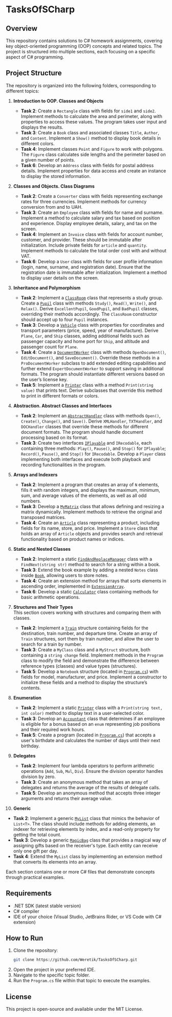 # TasksOfSCharp

## Overview

This repository contains solutions to C# homework assignments, covering key object-oriented programming (OOP) concepts and related topics. The project is structured into multiple sections, each focusing on a specific aspect of C# programming.

## Project Structure

The repository is organized into the following folders, corresponding to different topics:

1. **Introduction to OOP. Classes and Objects**  
   - **Task 2**: Create a `Rectangle` class with fields for `side1` and `side2`. Implement methods to calculate the area and perimeter, along with properties to access these values. The program takes user input and displays the results.
   - **Task 3**: Create a `Book` class and associated classes `Title`, `Author`, and `Content`. Implement a `Show()` method to display book details in different colors.
   - **Task 4**: Implement classes `Point` and `Figure` to work with polygons. The `Figure` class calculates side lengths and the perimeter based on a given number of points.
   - **Task 6**: Develop an `Address` class with fields for postal address details. Implement properties for data access and create an instance to display the stored information. 

2. **Classes and Objects. Class Diagrams**  
   - **Task 2**: Create a `Converter` class with fields representing exchange rates for three currencies. Implement methods for currency conversion from and to UAH.
   - **Task 3**: Create an `Employee` class with fields for name and surname. Implement a method to calculate salary and tax based on position and experience. Display employee details, salary, and tax on the screen.
   - **Task 4**: Implement an `Invoice` class with fields for account number, customer, and provider. These should be immutable after initialization. Include private fields for `article` and `quantity`. Implement methods to calculate the total order cost with and without VAT.
   - **Task 6**: Develop a `User` class with fields for user profile information (login, name, surname, and registration date). Ensure that the registration date is immutable after initialization. Implement a method to display user details on the screen.


3. **Inheritance and Polymorphism**  
   - **Task 2**: Implement a [`ClassRoom`](./3.Inheritance%20and%20polymorphism/Pupil.cs) class that represents a study group. Create a [`Pupil`](./3.%20Inheritance%20and%20polymorphism/Pupil.cs) class with methods `Study()`, `Read()`, `Write()`, and `Relax()`. Derive `ExcellentPupil`, `GoodPupil`, and `BadPupil` classes, overriding their methods accordingly. The `ClassRoom` constructor should accept up to four `Pupil` instances.
   - **Task 3**: Develop a [`Vehicle`](./3.Inheritance%20and%20polymorphism/Vehicle.cs) class with properties for coordinates and transport parameters (price, speed, year of manufacture). Derive `Plane`, `Car`, and `Ship` classes, adding additional fields such as passenger capacity and home port for `Ship`, and altitude and passenger count for `Plane`.
   - **Task 4**: Create a [`DocumentWorker`](./3.Inheritance%20and%20polymorphism/DocumentWorker.cs) class with methods `OpenDocument()`, `EditDocument()`, and `SaveDocument()`. Override these methods in a `ProDocumentWorker` subclass to add extended editing capabilities and further extend `ExpertDocumentWorker` to support saving in additional formats. The program should instantiate different versions based on the user’s license key.
   - **Task 5**: Implement a [`Printer`](./3.Inheritance%20and%20polymorphism/Printer.cs) class with a method `Print(string value)` that prints text. Derive subclasses that override this method to print in different formats or colors.

 

4. **Abstraction. Abstract Classes and Interfaces**  
   - **Task 2**: Implement an [`AbstractHandler`](./4.%20Abstraction.%20Abstract%20classes%20and%20interfaces/AbstractHandler.cs) class with methods `Open()`, `Create()`, `Change()`, and `Save()`. Derive `XMLHandler`, `TXTHandler`, and `DOCHandler` classes that override these methods for different document formats. The program should handle document processing based on its format.
   - **Task 3**: Create two interfaces [`IPlayable`](./4.%20Abstraction.%20Abstract%20classes%20and%20interfaces/Interface1.cs) and `IRecodable`, each containing three methods: `Play()`, `Pause()`, and `Stop()` for `IPlayable`; `Record()`, `Pause()`, and `Stop()` for `IRecodable`. Develop a `Player` class implementing both interfaces and execute both playback and recording functionalities in the program.
 

5. **Arrays and Indexers**  
   - **Task 2**: Implement a program that creates an array of `N` elements, fills it with random integers, and displays the maximum, minimum, sum, and average values of the elements, as well as all odd numbers.
   - **Task 3**: Develop a [`MyMatrix`](./5.%20Arrays%20and%20indexers/MyMatrix.cs) class that allows defining and resizing a matrix dynamically. Implement methods to retrieve the original and transposed matrices.
   - **Task 4**: Create an [`Article`](./5.%20Arrays%20and%20indexers/Article.cs) class representing a product, including fields for its name, store, and price. Implement a `Store` class that holds an array of `Article` objects and provides search and retrieval functionality based on product names or indices.


6. **Static and Nested Classes**  
   - **Task 2**: Implement a static [`FindAndReplaceManager`](./6.%20Static%20and%20nested%20classes/Book.cs) class with a `FindNext(string str)` method to search for a string within a book.
   - **Task 3**: Extend the book example by adding a nested `Notes` class inside [`Book`](./6.%20Static%20and%20nested%20classes/Book.cs), allowing users to store notes.
   - **Task 4**: Create an extension method for arrays that sorts elements in ascending order, implemented in [`ExtensionArray`](./6.%20Static%20and%20nested%20classes/ExtensionArray.cs).
   - **Task 6**: Develop a static [`Calculator`](./6.%20Static%20and%20nested%20classes/Calculator.cs) class containing methods for basic arithmetic operations.


7. **Structures and Their Types**  
   This section covers working with structures and comparing them with classes.
   - **Task 2**: Implement a [`Train`](./7.%20Structures%20and%20their%20types/Train.cs) structure containing fields for the destination, train number, and departure time. Create an array of `Train` structures, sort them by train number, and allow the user to search for a train by number.
   - **Task 3**: Create a `MyClass` class and a `MyStruct` structure, both containing a `string change` field. Implement methods in the `Program` class to modify the field and demonstrate the difference between reference types (classes) and value types (structures).
   - **Task 5**: Develop a `Notebook` structure (located in [`Program.cs`](./7.%20Structures%20and%20their%20types/Program.cs)) with fields for model, manufacturer, and price. Implement a constructor to initialize these fields and a method to display the structure’s contents.


8. **Enumeration**  
   - **Task 2**: Implement a static [`Printer`](./8.%20Enumeration/Printer.cs) class with a `Print(string text, int color)` method to display text in a user-selected color.
   - **Task 3**: Develop an [`Accountant`](./8.%20Enumeration/Accountant.cs) class that determines if an employee is eligible for a bonus based on an `enum` representing job positions and their required work hours.
   - **Task 5**: Create a program (located in [`Program.cs`](./8.%20Enumeration/Program.cs)) that accepts a user's birthdate and calculates the number of days until their next birthday.


9. **Delegates**  
   - **Task 2**: Implement four lambda operators to perform arithmetic operations (`Add`, `Sub`, `Mul`, `Div`). Ensure the division operator handles division by zero.
   - **Task 3**: Create an anonymous method that takes an array of delegates and returns the average of the results of delegate calls.
   - **Task 5**: Develop an anonymous method that accepts three integer arguments and returns their average value.

10. **Generic**  
   - **Task 2**: Implement a generic [`MyList`](./10.%20Generic/MyList.cs) class that mimics the behavior of `List<T>`. The class should include methods for adding elements, an indexer for retrieving elements by index, and a read-only property for getting the total count.
   - **Task 3**: Develop a generic [`MagicBag`](./10.%20Generic/MagicBag.cs) class that provides a magical way of assigning gifts based on the receiver's type. Each entity can receive only one gift per day.
   - **Task 4**: Extend the `MyList` class by implementing an extension method that converts its elements into an array.

Each section contains one or more C# files that demonstrate concepts through practical examples.

## Requirements

- .NET SDK (latest stable version)
- C# compiler
- IDE of your choice (Visual Studio, JetBrains Rider, or VS Code with C# extension)

## How to Run

1. Clone the repository:
   ```bash
   git clone https://github.com/Weretik/TasksOfSCharp.git
   ```
2. Open the project in your preferred IDE.
3. Navigate to the specific topic folder.
4. Run the `Program.cs` file within that topic to execute the examples.

## License

This project is open-source and available under the MIT License.

